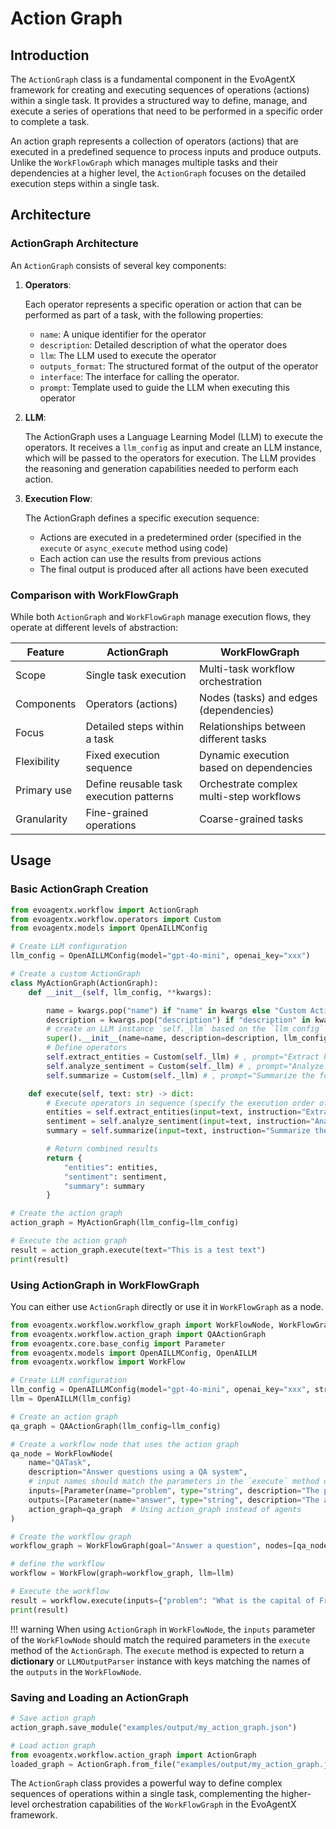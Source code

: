 # Action Graph

## Introduction

The `ActionGraph` class is a fundamental component in the EvoAgentX framework for creating and executing sequences of operations (actions) within a single task. It provides a structured way to define, manage, and execute a series of operations that need to be performed in a specific order to complete a task.

An action graph represents a collection of operators (actions) that are executed in a predefined sequence to process inputs and produce outputs. Unlike the `WorkFlowGraph` which manages multiple tasks and their dependencies at a higher level, the `ActionGraph` focuses on the detailed execution steps within a single task.

## Architecture

### ActionGraph Architecture

An `ActionGraph` consists of several key components:

1. **Operators**: 
   
    Each operator represents a specific operation or action that can be performed as part of a task, with the following properties:

    - `name`: A unique identifier for the operator
    - `description`: Detailed description of what the operator does
    - `llm`: The LLM used to execute the operator
    - `outputs_format`: The structured format of the output of the operator
    - `interface`: The interface for calling the operator.
    - `prompt`: Template used to guide the LLM when executing this operator

2. **LLM**: 
   
    The ActionGraph uses a Language Learning Model (LLM) to execute the operators. It receives a `llm_config` as input and create an LLM instance, which will be passed to the operators for execution. The LLM provides the reasoning and generation capabilities needed to perform each action.

3. **Execution Flow**:
   
    The ActionGraph defines a specific execution sequence:

    - Actions are executed in a predetermined order (specified in the `execute` or `async_execute` method using code)
    - Each action can use the results from previous actions
    - The final output is produced after all actions have been executed

### Comparison with WorkFlowGraph

While both `ActionGraph` and `WorkFlowGraph` manage execution flows, they operate at different levels of abstraction:

| Feature | ActionGraph | WorkFlowGraph |
|---------|-------------|---------------|
| Scope | Single task execution | Multi-task workflow orchestration |
| Components | Operators (actions) | Nodes (tasks) and edges (dependencies) |
| Focus | Detailed steps within a task | Relationships between different tasks |
| Flexibility | Fixed execution sequence | Dynamic execution based on dependencies |
| Primary use | Define reusable task execution patterns | Orchestrate complex multi-step workflows |
| Granularity | Fine-grained operations | Coarse-grained tasks |

## Usage

### Basic ActionGraph Creation

```python
from evoagentx.workflow import ActionGraph
from evoagentx.workflow.operators import Custom
from evoagentx.models import OpenAILLMConfig 

# Create LLM configuration
llm_config = OpenAILLMConfig(model="gpt-4o-mini", openai_key="xxx")

# Create a custom ActionGraph
class MyActionGraph(ActionGraph):
    def __init__(self, llm_config, **kwargs):

        name = kwargs.pop("name") if "name" in kwargs else "Custom Action Graph"
        description = kwargs.pop("description") if "description" in kwargs else "A custom action graph for text processing"
        # create an LLM instance `self._llm` based on the `llm_config` and pass it to the operators
        super().__init__(name=name, description=description, llm_config=llm_config, **kwargs)
        # Define operators
        self.extract_entities = Custom(self._llm) # , prompt="Extract key entities from the following text: {input}")
        self.analyze_sentiment = Custom(self._llm) # , prompt="Analyze the sentiment of the following text: {input}")
        self.summarize = Custom(self._llm) # , prompt="Summarize the following text in one paragraph: {input}")

    def execute(self, text: str) -> dict:
        # Execute operators in sequence (specify the execution order of operators)
        entities = self.extract_entities(input=text, instruction="Extract key entities from the provided text")["response"]
        sentiment = self.analyze_sentiment(input=text, instruction="Analyze the sentiment of the provided text")["response"]
        summary = self.summarize(input=text, instruction="Summarize the provided text in one paragraph")["response"]

        # Return combined results
        return {
            "entities": entities,
            "sentiment": sentiment,
            "summary": summary
        }

# Create the action graph
action_graph = MyActionGraph(llm_config=llm_config)

# Execute the action graph
result = action_graph.execute(text="This is a test text")
print(result)
```

### Using ActionGraph in WorkFlowGraph

You can either use `ActionGraph` directly or use it in `WorkFlowGraph` as a node. 

```python
from evoagentx.workflow.workflow_graph import WorkFlowNode, WorkFlowGraph
from evoagentx.workflow.action_graph import QAActionGraph
from evoagentx.core.base_config import Parameter
from evoagentx.models import OpenAILLMConfig, OpenAILLM
from evoagentx.workflow import WorkFlow

# Create LLM configuration
llm_config = OpenAILLMConfig(model="gpt-4o-mini", openai_key="xxx", stream=True, output_response=True)
llm = OpenAILLM(llm_config)

# Create an action graph
qa_graph = QAActionGraph(llm_config=llm_config)

# Create a workflow node that uses the action graph
qa_node = WorkFlowNode(
    name="QATask",
    description="Answer questions using a QA system",
    # input names should match the parameters in the `execute` method of the action graph
    inputs=[Parameter(name="problem", type="string", description="The problem to answer")],
    outputs=[Parameter(name="answer", type="string", description="The answer to the problem")],
    action_graph=qa_graph  # Using action_graph instead of agents
)

# Create the workflow graph
workflow_graph = WorkFlowGraph(goal="Answer a question", nodes=[qa_node])

# define the workflow 
workflow = WorkFlow(graph=workflow_graph, llm=llm)

# Execute the workflow
result = workflow.execute(inputs={"problem": "What is the capital of France?"})
print(result)
```

!!! warning 
    When using `ActionGraph` in `WorkFlowNode`, the `inputs` parameter of the `WorkFlowNode` should match the required parameters in the `execute` method of the `ActionGraph`. The `execute` method is expected to return a **dictionary** or `LLMOutputParser` instance with keys matching the names of the `outputs` in the `WorkFlowNode`. 

### Saving and Loading an ActionGraph

```python
# Save action graph
action_graph.save_module("examples/output/my_action_graph.json")

# Load action graph
from evoagentx.workflow.action_graph import ActionGraph
loaded_graph = ActionGraph.from_file("examples/output/my_action_graph.json", llm_config=llm_config)
```

The `ActionGraph` class provides a powerful way to define complex sequences of operations within a single task, complementing the higher-level orchestration capabilities of the `WorkFlowGraph` in the EvoAgentX framework.
